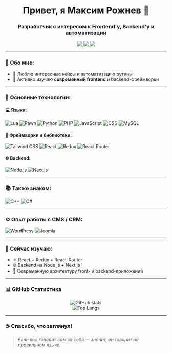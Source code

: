 <h1 align="center">Привет, я Максим Рожнев 👋</h1>
<h3 align="center">Разработчик с интересом к Frontend'у, Backend'у и автоматизации</h3>

<p align="center">
  <a href="https://t.me/leon_muertos">
    <img src="https://img.shields.io/badge/Telegram-2CA5E0?style=for-the-badge&logo=telegram&logoColor=white"/>
  </a>
  <a href="mailto:kaster3190@mail.ru">
    <img src="https://img.shields.io/badge/Email-D14836?style=for-the-badge&logo=gmail&logoColor=white"/>
  </a>
  <a href="https://github.com/MaximxRozhnev">
    <img src="https://img.shields.io/badge/GitHub-100000?style=for-the-badge&logo=github&logoColor=white"/>
  </a>
</p>

---

### 🧠 Обо мне:

- 🔧 Люблю интересные кейсы и автоматизацию рутины
- 🚀 Активно изучаю **современный frontend** и backend-фреймворки

---

### 🚀 Основные технологии:

#### 💻 Языки:

![Lua](https://img.shields.io/badge/-Lua-2C2D72?&logo=lua&logoColor=white)
![Pawn](https://img.shields.io/badge/-Pawn-202020?style=flat&logo=code&logoColor=white)
![Python](https://img.shields.io/badge/-Python-3776AB?&logo=python&logoColor=white)
![PHP](https://img.shields.io/badge/-PHP-777BB4?&logo=php&logoColor=white)
![JavaScript](https://img.shields.io/badge/-JavaScript-F7DF1E?&logo=javascript&logoColor=black)
![CSS](https://img.shields.io/badge/-CSS3-1572B6?&logo=css3&logoColor=white)
![MySQL](https://img.shields.io/badge/-MySQL-4479A1?&logo=mysql&logoColor=white)

#### 🎨 Фреймворки и библиотеки:

![Tailwind CSS](https://img.shields.io/badge/-Tailwind%20CSS-06B6D4?&logo=tailwindcss&logoColor=white)
![React](https://img.shields.io/badge/-React-61DAFB?&logo=react&logoColor=black)
![Redux](https://img.shields.io/badge/-Redux-764ABC?&logo=redux&logoColor=white)
![React Router](https://img.shields.io/badge/-React%20Router-CA4245?&logo=reactrouter&logoColor=white)

#### 🌐 Backend:

![Node.js](https://img.shields.io/badge/-Node.js-339933?&logo=node.js&logoColor=white)
![Next.js](https://img.shields.io/badge/-Next.js-000000?&logo=next.js&logoColor=white)

---

### 📚 Также знаком:

![C++](https://img.shields.io/badge/-C++-00599C?&logo=c%2B%2B&logoColor=white)
![C#](https://img.shields.io/badge/-C%23-239120?&logo=c-sharp&logoColor=white)

---

### ⚙️ Опыт работы с CMS / CRM:

![WordPress](https://img.shields.io/badge/-WordPress-21759B?&logo=wordpress&logoColor=white)
![Joomla](https://img.shields.io/badge/-Joomla-5091CD?&logo=joomla&logoColor=white)

---

### 🎯 Сейчас изучаю:

- ⚛️ React + Redux + React-Router
- 🌐 Backend на Node.js + Next.js
- 🧩 Современную архитектуру front- и backend-приложений

---

### 📊 GitHub Статистика

<p align="center">
  <img src="https://github-readme-stats.vercel.app/api?username=MaximxRozhnev&show_icons=true&theme=tokyonight" alt="GitHub stats" />
  <br />
  <img src="https://github-readme-stats.vercel.app/api/top-langs/?username=MaximxRozhnev&layout=compact&theme=tokyonight" alt="Top Langs" />
</p>

---

### ☕ Спасибо, что заглянул!

> *Если код говорит сам за себя — значит, он говорит на правильном языке.*

